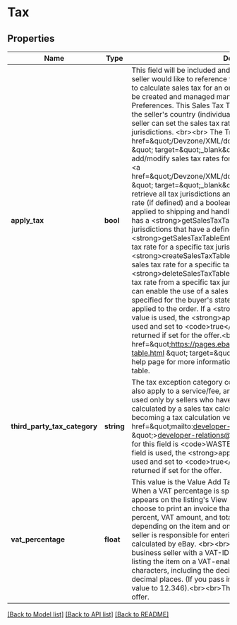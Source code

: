 # Tax

## Properties
Name | Type | Description | Notes
------------ | ------------- | ------------- | -------------
**apply_tax** | **bool** | This field will be included and set to &lt;code&gt;true&lt;/code&gt; if the seller would like to reference their account-level Sales Tax Table to calculate sales tax for an order. A seller&#x27;s Sales Tax Table can be created and managed manually in My eBay&#x27;s Payment Preferences. This Sales Tax Table contains all tax jurisdictions for the seller&#x27;s country (individual states and territories in US), and the seller can set the sales tax rate for these individual tax jurisdictions. &lt;br&gt;&lt;br&gt; The Trading API has a &lt;a href&#x3D;\&quot;/Devzone/XML/docs/Reference/eBay/SetTaxTable.html \&quot; target&#x3D;\&quot;_blank\&quot;&gt;SetTaxTable&lt;/a&gt; call to add/modify sales tax rates for one or more tax jurisdictions, and a &lt;a href&#x3D;\&quot;/Devzone/XML/docs/Reference/eBay/GetTaxTable.html \&quot; target&#x3D;\&quot;_blank\&quot;&gt;GetTaxTable&lt;/a&gt; call that will retrieve all tax jurisdictions and related data, such as the sales tax rate (if defined) and a boolean field to indicate if sales tax is applied to shipping and handling costs.&lt;br&gt;&lt;br&gt; The Account API has a &lt;strong&gt;getSalesTaxTable&lt;/strong&gt; call to retrieve all tax jurisdictions that have a defined sales tax rate, a &lt;strong&gt;getSalesTaxTableEntry&lt;/strong&gt; call to retrieve a sales tax rate for a specific tax jurisdiction, a &lt;strong&gt;createSalesTaxTableEntry&lt;/strong&gt; call to set/modify a sales tax rate for a specific tax jurisdiction, and a &lt;strong&gt;deleteSalesTaxTableEntry&lt;/strong&gt; call to remove a sales tax rate from a specific tax jurisdiction. &lt;br&gt;&lt;br&gt;Note that a seller can enable the use of a sales tax table, but if a sales tax rate is not specified for the buyer&#x27;s state/tax jurisdiction, sales tax will not be applied to the order. If a &lt;strong&gt;thirdPartyTaxCategory&lt;/strong&gt; value is used, the &lt;strong&gt;applyTax&lt;/strong&gt; field must also be used and set to &lt;code&gt;true&lt;/code&gt;&lt;br&gt;&lt;br&gt;This field will be returned if set for the offer.&lt;br&gt;&lt;br&gt;See the &lt;a href&#x3D;\&quot;https://pages.ebay.com/help/pay/checkout-tax-table.html \&quot; target&#x3D;\&quot;_blank\&quot;&gt;Using a tax table&lt;/a&gt; help page for more information on setting up and using a sales tax table. | [optional] 
**third_party_tax_category** | **string** | The tax exception category code. If this field is used, sales tax will also apply to a service/fee, and not just the item price. This is to be used only by sellers who have opted into sales tax being calculated by a sales tax calculation vendor. If you are interested in becoming a tax calculation vendor partner with eBay, contact &lt;a href&#x3D;\&quot;mailto:developer-relations@ebay.com \&quot;&gt;developer-relations@ebay.com&lt;/a&gt;. One supported value for this field is &lt;code&gt;WASTE_RECYCLING_FEE&lt;/code&gt;. If this field is used, the &lt;strong&gt;applyTax&lt;/strong&gt; field must also be used and set to &lt;code&gt;true&lt;/code&gt;&lt;br&gt;&lt;br&gt;This field will be returned if set for the offer. | [optional] 
**vat_percentage** | **float** | This value is the Value Add Tax (VAT) rate for the item, if any. When a VAT percentage is specified, the item&#x27;s VAT information appears on the listing&#x27;s View Item page. In addition, the seller can choose to print an invoice that includes the item&#x27;s net price, VAT percent, VAT amount, and total price. Since VAT rates vary depending on the item and on the user&#x27;s country of residence, a seller is responsible for entering the correct VAT rate; it is not calculated by eBay. &lt;br&gt;&lt;br&gt; To use VAT, a seller must be a business seller with a VAT-ID registered with eBay, and must be listing the item on a VAT-enabled site. Max applicable length is 6 characters, including the decimal (e.g., 12.345). The scale is 3 decimal places. (If you pass in 12.3456, eBay may round up the value to 12.346).&lt;br&gt;&lt;br&gt;This field will be returned if set for the offer. | [optional] 

[[Back to Model list]](../../README.md#documentation-for-models) [[Back to API list]](../../README.md#documentation-for-api-endpoints) [[Back to README]](../../README.md)

